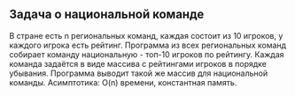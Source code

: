 ## Задача о национальной команде

В стране есть n региональных команд, каждая состоит из 10 игроков, у каждого игрока есть рейтинг. Программа из всех региональных команд собирает команду национальную - топ-10 игроков по рейтингу. Каждая команда задаётся в виде массива с рейтингами игроков в порядке убывания. Программа выводит такой же массив для национальной команды. 
Асимптотика: O(n) времени, константная память.